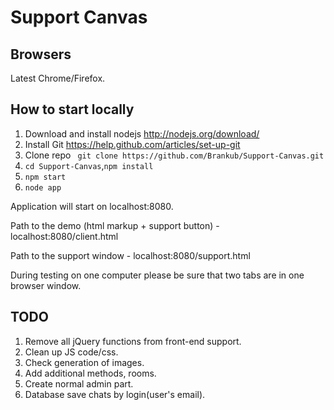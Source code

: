Support Canvas
==============

## Browsers

Latest Chrome/Firefox.

## How to start locally

1. Download and install nodejs http://nodejs.org/download/
2. Install Git https://help.github.com/articles/set-up-git
3. Clone repo ``` git clone https://github.com/Brankub/Support-Canvas.git```
4. ```cd Support-Canvas```,```npm install```
5. ```npm start```
6. ```node app```

Application will start on localhost:8080. 

Path to the demo (html markup + support button) - localhost:8080/client.html

Path to the support window - localhost:8080/support.html

During testing on one computer please be sure that two tabs are in one browser window.


## TODO
1. Remove all jQuery functions from front-end support.
2. Clean up JS code/css. 
3. Check generation of images.
4. Add additional methods, rooms.
5. Create normal admin part.
6. Database save chats by login(user's email).
